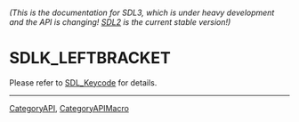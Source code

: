 ###### (This is the documentation for SDL3, which is under heavy development and the API is changing! [SDL2](https://wiki.libsdl.org/SDL2/) is the current stable version!)
# SDLK_LEFTBRACKET

Please refer to [SDL_Keycode](SDL_Keycode) for details.

----
[CategoryAPI](CategoryAPI), [CategoryAPIMacro](CategoryAPIMacro)

